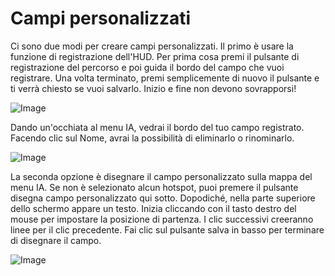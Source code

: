 # Campi personalizzati


Ci sono due modi per creare campi personalizzati.
Il primo è usare la funzione di registrazione dell'HUD.
Per prima cosa premi il pulsante di registrazione del percorso e poi guida il bordo del campo che vuoi registrare.
Una volta terminato, premi semplicemente di nuovo il pulsante e ti verrà chiesto se vuoi salvarlo.
Inizio e fine non devono sovrapporsi!


![Image](/home/runner/work/CourseplayHelp/CourseplayHelp/translation_data/recordcustomhelp_0_0_765_510.png)


Dando un'occhiata al menu IA, vedrai il bordo del tuo campo registrato.
Facendo clic sul Nome, avrai la possibilità di eliminarlo o rinominarlo.


![Image](/home/runner/work/CourseplayHelp/CourseplayHelp/translation_data/donecustomhelp_0_0_765_510.png)


La seconda opzione è disegnare il campo personalizzato sulla mappa del menu IA.
Se non è selezionato alcun hotspot, puoi premere il pulsante disegna campo personalizzato qui sotto.
Dopodiché, nella parte superiore dello schermo appare un testo.
Inizia cliccando con il tasto destro del mouse per impostare la posizione di partenza.
I clic successivi creeranno linee per il clic precedente.
Fai clic sul pulsante salva in basso per terminare di disegnare il campo.


![Image](/home/runner/work/CourseplayHelp/CourseplayHelp/translation_data/drawcustomhelp_0_0_765_510.png)


